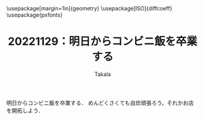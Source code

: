 ﻿---
title: 20221129：明日からコンビニ飯を卒業する
yesterday: 20221128
tomorrow: 20221130
days: 68
author: Takala
header-includes:
  - \usepackage[margin=1in]{geometry}
  - \usepackage[ISO]{diffcoeff}
  - \usepackage{pxfonts}
---

明日からコンビニ飯を卒業する．
めんどくさくても自炊頑張ろう，それかお店を開拓しよう．

